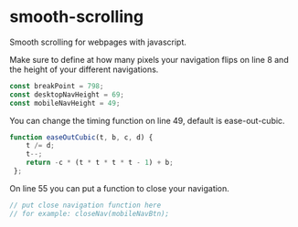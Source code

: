 # smooth-scrolling
Smooth scrolling for webpages with javascript.

Make sure to define at how many pixels your navigation flips on line 8 and the height of your different navigations.
```javascript
const breakPoint = 798;
const desktopNavHeight = 69;
const mobileNavHeight = 49;
```

You can change the timing function on line 49, default is ease-out-cubic.
```javascript
function easeOutCubic(t, b, c, d) {
    t /= d;
    t--;
    return -c * (t * t * t * t - 1) + b;
 };
```

On line 55 you can put a function to close your navigation.
```javascript
// put close navigation function here
// for example: closeNav(mobileNavBtn);
```
